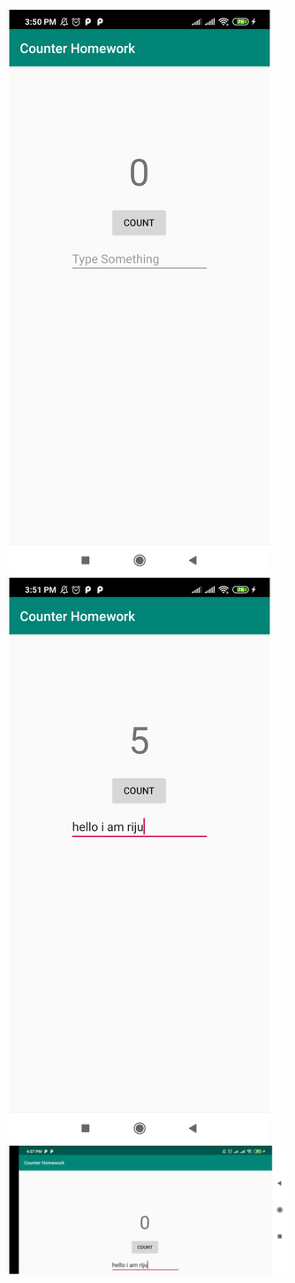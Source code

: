 ![](device-2020-03-20-155046.png)
![](device-2020-03-20-155118.png)
![](device-2020-03-20-160833.png)